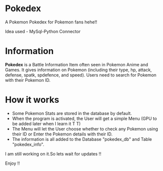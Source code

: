 # Pokedex
A Pokemon Pokedex for Pokemon fans hehe!!

Idea used - MySql-Python Connector

# __Information__
**Pokedex** is a Battle Information Item often seen in Pokemon Anime and Games. It gives information on Pokemon (including their type, hp, attack, defense, spatk, spdefence, and speed).
Users need to search for Pokemon with their Pokemon ID.

# __How it works__
- Some Pokemon Stats are stored in the database by default.
- When the program is activated, the User will get a simple Menu (GPU to be added later when I learn it T T)
- The Menu will let the User choose whether to check any Pokemon using their ID or Enter the Pokemon details with their ID.
- The information is all added to the Database "pokedex_db" and Table "pokedex_info".

I am still working on it.So lets wait for updates !!

Enjoy !!

